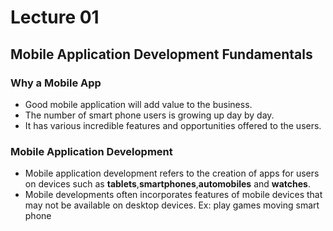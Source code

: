 # Lecture 01
## Mobile Application Development Fundamentals 
### Why a Mobile App
- Good mobile application will add value to the business.
- The number of smart phone users is growing up day by day.
- It has various incredible features and opportunities offered to the users.
### Mobile Application Development 
- Mobile application development refers to the creation of apps for users on devices such as **tablets**,**smartphones**,**automobiles** and **watches**.
- Mobile developments often incorporates features of mobile devices that may not be available on desktop devices. Ex: play games moving smart phone  
